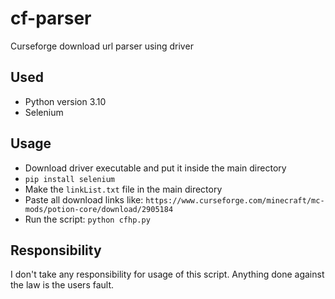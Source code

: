 # cf-parser
Curseforge download url parser using driver

## Used
- Python version 3.10
- Selenium

## Usage
- Download driver executable and put it inside the main directory
- ``pip install selenium``
- Make the ``linkList.txt`` file in the main directory
- Paste all download links like: ``https://www.curseforge.com/minecraft/mc-mods/potion-core/download/2905184``
- Run the script: ``python cfhp.py``

## Responsibility
I don't take any responsibility for usage of this script. Anything done against the law is the users fault.
